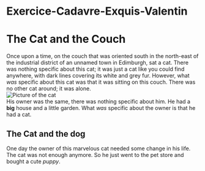 # Exercice-Cadavre-Exquis-Valentin
# The Cat and the Couch
Once upon a time, on the couch that was oriented south in the north-east of the industrial district of an unnamed town in Edimburgh, sat a cat.
There was nothing specific about this cat; it was just a cat like you could find anywhere, with dark lines covering its white and grey fur.
However, what *was* specific about this cat was that it was sitting on this couch. There was no other cat around; it was alone.<br />
![Picture of the cat](https://cdn.pixabay.com/photo/2013/04/01/03/45/cat-98359__340.jpg "The cat")<br />
His owner was the same, there was nothing specific about him.
He had a **big** house and a little garden.
What *was* specific about the owner is that he had a cat.
## The Cat and the dog
One day the owner of this marvelous cat needed some change in his life. 
The cat was not enough anymore. 
So he just went to the pet store and bought a cute *puppy*. 
